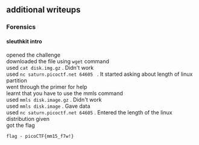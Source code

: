 ## additional writeups

### Forensics

#### sleuthkit intro 

opened the challenge     
downloaded the file using `wget` command         
used `cat disk.img.gz` . Didn't work       
used `nc saturn.picoctf.net 64605 ` . It started asking about length of linux partition        
went through the primer for help        
learnt that you have to use the mmls command     
used `mmls disk.image.gz` . Didn't work      
used `mmls disk.image` . Gave data      
used `nc saturn.picoctf.net 64605` . Entered the length of the linux distribution given     
got the flag    
```  
flag - picoCTF{mm15_f7w!}  
```

